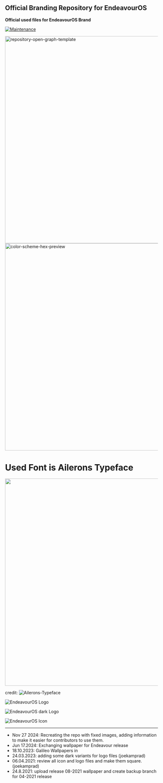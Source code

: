 ## Official Branding Repository for EndeavourOS

**Official used files for EndeavourOS Brand**

[![Maintenance](https://img.shields.io/maintenance/yes/2024.svg)]()

<img src="https://raw.githubusercontent.com/endeavouros-team/Branding/refs/heads/main/EndeavourOS-logo-files/endeavourosos-logo-horizontal_with_safespace_and_background.svg" alt="repository-open-graph-template" width="680" >

<img src="https://raw.githubusercontent.com/endeavouros-team/Branding/refs/heads/main/color-schemes/color-scheme-hex-preview.png" alt="color-scheme-hex-preview" width="680" >


# Used Font is Ailerons Typeface

<img src="https://raw.githubusercontent.com/endeavouros-team/Branding/refs/heads/main/font/typeface.png" width="680" >

credit: ![Ailerons-Typeface](https://www.behance.net/gallery/25541553/Ailerons-Typeface/modules/943293657?isa0=1)


![EndeavourOS Logo](https://raw.githubusercontent.com/endeavouros-team/Branding/refs/heads/main/icons/endeavouros.png "EndeavourOS Logo") 

![EndeavourOS dark Logo](https://raw.githubusercontent.com/endeavouros-team/Branding/refs/heads/main/icons/endeavouros-dark.png "EndeavourOS dark Logo")

![EndeavourOS Icon](https://raw.githubusercontent.com/endeavouros-team/Branding/refs/heads/main/icons/EndeavourOS-icon.png "EndeavourOS Icon")

---

* Nov 27 2024: Recreating the repo with fixed images, adding information to make it easier for contributors to use them.
* Jun 17.2024: Exchanging wallpaper for Endeavour release 
* 18.10.2023: Galileo Wallpapers in 
* 24.03.2023: adding some dark variants for logo files (joekamprad)
* 06.04.2021: review all icon and logo files and make them square. (joekamprad)
* 24.8.2021: upload release 08-2021 wallpaper and create backup branch for 04-2021 release



